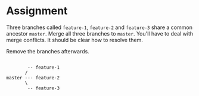 # Assignment

Three branches called `feature-1`, `feature-2` and `feature-3` share a common ancestor `master`.
Merge all three branches to `master`. You'll have to deal with merge conflicts. It should be clear
how to resolve them.

Remove the branches afterwards.

```text

        -- feature-1
       /
master --- feature-2
       \
        -- feature-3
```
